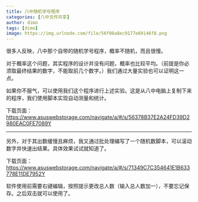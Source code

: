```yaml
---
title: 八中随机学号程序
categories: [八中文件共享]
author: dimo
tags: [dimo]
image: https://img.urlnode.com/file/56f08a8ec9177e69146f8.png
---
```


很多人反映，八中那个自带的随机学号程序，概率不随机，而且很慢。

对于概率这个问题，其实程序的设计并没有问题，概率也比较平均。（前提是你必须取最终结果的数字，不能取前几个数字。）我们通过大量实验也可以证明这一点。

如果你不服气，可以使用我们这个程序进行上述实验。这是从八中电脑上复制下来的程序，我们使用脚本实现自动测量和统计。

下载页面：https://www.asuswebstorage.com/navigate/a/#/s/56378B37E2A24FD39D2980EAC0FE7089Y

---

另外，对于其出数缓慢且麻烦，我又通过批处理编写了一个随机数脚本，可以滚动数字并快速出结果。具体效果试试就知道了。

下载页面： https://www.asuswebstorage.com/navigate/a/#/s/71349C7C354641E1B633778E11DE7952Y

软件使用前需要右键编辑，按照提示更改总人数（输入总人数加一），不要忘记保存。之后双击就可以使用了。
